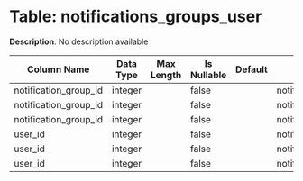 # Table: notifications_groups_user

**Description**: No description available

| Column Name | Data Type | Max Length | Is Nullable | Default | Primary Key | Foreign Key |
|-------------|-----------|------------|-------------|---------|-------------|-------------|
| notification_group_id | integer |  | false |  | notifications_groups_user | notifications_groups |
| notification_group_id | integer |  | false |  | notifications_groups_user | notifications_groups_user |
| notification_group_id | integer |  | false |  | notifications_groups_user | notifications_groups_user |
| user_id | integer |  | false |  | notifications_groups_user | notifications_groups_user |
| user_id | integer |  | false |  | notifications_groups_user | notifications_groups_user |
| user_id | integer |  | false |  | notifications_groups_user | users |
